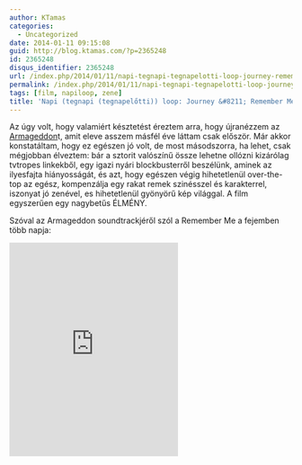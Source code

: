 ```yaml
---
author: KTamas
categories:
  - Uncategorized
date: 2014-01-11 09:15:08
guid: http://blog.ktamas.com/?p=2365248
id: 2365248
disqus_identifier: 2365248
url: /index.php/2014/01/11/napi-tegnapi-tegnapelotti-loop-journey-remember-me-armageddon/
permalink: /index.php/2014/01/11/napi-tegnapi-tegnapelotti-loop-journey-remember-me-armageddon/
tags: [film, napiloop, zene]
title: 'Napi (tegnapi (tegnapelőtti)) loop: Journey &#8211; Remember Me (Armageddon)'
---
```


Az úgy volt, hogy valamiért késztetést éreztem arra, hogy újranézzem az [Armageddon](en.wikipedia.org/wiki/Armageddon_(1998_film))t, amit eleve asszem másfél éve láttam csak először. Már akkor konstatáltam, hogy ez egészen jó volt, de most másodszorra, ha lehet, csak mégjobban élveztem: bár a sztorit valószínű össze lehetne ollózni kizárólag tvtropes linkekből, egy igazi nyári blockbusterről beszélünk, aminek az ilyesfajta hiányosságát, és azt, hogy egészen végig hihetetlenül over-the-top az egész, kompenzálja egy rakat remek szinésszel és karakterrel, iszonyat jó zenével, es hihetetlenül gyönyörű kép világgal. A film egyszerűen egy nagybetűs ÉLMÉNY.

Szóval az Armageddon soundtrackjéről szól a Remember Me a fejemben több napja:

<p><iframe src="https://embed.spotify.com/?uri=spotify:track:5LtcaeznPdGln8YafkV8bh" width="300" height="380" frameborder="0" allowtransparency="true"></iframe></p>
